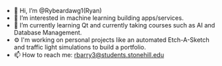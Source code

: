 - 👋 Hi, I’m @Rybeardawg1(Ryan)
- 👀 I’m interested in machine learning building apps/services.
- 🌱 I’m currently learning Qt and currently taking courses such as AI and Database Management.
- ⚙️ I'm working on personal projects like an automated Etch-A-Sketch and traffic light simulations to build a portfolio.
- 📫 How to reach me: rbarry3@students.stonehill.edu

<!---
Rybeardawg1/Rybeardawg1 is a ✨ special ✨ repository because its `README.md` (this file) appears on your GitHub profile.
You can click the Preview link to take a look at your changes.
--->
